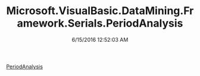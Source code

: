 ﻿---
title: Microsoft.VisualBasic.DataMining.Framework.Serials.PeriodAnalysis
date: 6/15/2016 12:52:03 AM
---

[PeriodAnalysis](T-Microsoft.VisualBasic.DataMining.Framework.Serials.PeriodAnalysis.PeriodAnalysis.html)
